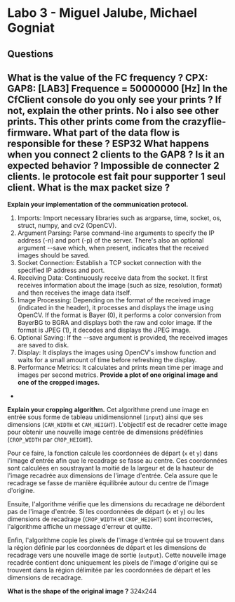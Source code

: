 # Labo 3 - Miguel Jalube, Michael Gogniat
## Questions
**What is the value of the FC frequency ?**
CPX: GAP8: [LAB3] Frequence = 50000000 [Hz]
**In the CfClient console do you only see your prints ? If not, explain the other prints.**
No i also see other prints. This other prints come from the crazyflie-firmware.
**What part of the data flow is responsible for these ?**
ESP32
**What happens when you connect 2 clients to the GAP8 ? Is it an expected behavior ?**
Impossible de connecter 2 clients. le protocole est fait pour supporter 1 seul client.
**What is the max packet size ?**
-
**Explain your implementation of the communication protocol.**
1. Imports: Import necessary libraries such as argparse, time, socket, os, struct, numpy, and cv2 (OpenCV).
2. Argument Parsing: Parse command-line arguments to specify the IP address (-n) and port (-p) of the server. There's also an optional argument --save which, when present, indicates that the received images should be saved.
3. Socket Connection: Establish a TCP socket connection with the specified IP address and port.
4. Receiving Data: Continuously receive data from the socket. It first receives information about the image (such as size, resolution, format) and then receives the image data itself.
5. Image Processing: Depending on the format of the received image (indicated in the header), it processes and displays the image using OpenCV. If the format is Bayer (0), it performs a color conversion from BayerBG to BGRA and displays both the raw and color image. If the format is JPEG (1), it decodes and displays the JPEG image.
6. Optional Saving: If the --save argument is provided, the received images are saved to disk.
7. Display: It displays the images using OpenCV's imshow function and waits for a small amount of time before refreshing the display.
8. Performance Metrics: It calculates and prints mean time per image and images per second metrics.
**Provide a plot of one original image and one of the cropped images.**
-
**Explain your cropping algorithm.**
Cet algorithme prend une image en entrée sous forme de tableau unidimensionnel (`input`) ainsi que ses dimensions (`CAM_WIDTH` et `CAM_HEIGHT`). L'objectif est de recadrer cette image pour obtenir une nouvelle image centrée de dimensions prédéfinies (`CROP_WIDTH` par `CROP_HEIGHT`). 

Pour ce faire, la fonction calcule les coordonnées de départ (`x` et `y`) dans l'image d'entrée afin que le recadrage se fasse au centre. Ces coordonnées sont calculées en soustrayant la moitié de la largeur et de la hauteur de l'image recadrée aux dimensions de l'image d'entrée. Cela assure que le recadrage se fasse de manière équilibrée autour du centre de l'image d'origine.

Ensuite, l'algorithme vérifie que les dimensions du recadrage ne débordent pas de l'image d'entrée. Si les coordonnées de départ (`x` et `y`) ou les dimensions de recadrage (`CROP_WIDTH` et `CROP_HEIGHT`) sont incorrectes, l'algorithme affiche un message d'erreur et quitte.

Enfin, l'algorithme copie les pixels de l'image d'entrée qui se trouvent dans la région définie par les coordonnées de départ et les dimensions de recadrage vers une nouvelle image de sortie (`output`). Cette nouvelle image recadrée contient donc uniquement les pixels de l'image d'origine qui se trouvent dans la région délimitée par les coordonnées de départ et les dimensions de recadrage.

**What is the shape of the original image ?**
324x244